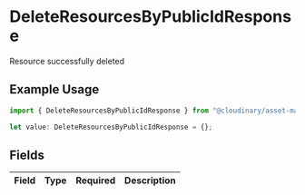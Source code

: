 # DeleteResourcesByPublicIdResponse

Resource successfully deleted

## Example Usage

```typescript
import { DeleteResourcesByPublicIdResponse } from "@cloudinary/asset-management/models/operations";

let value: DeleteResourcesByPublicIdResponse = {};
```

## Fields

| Field       | Type        | Required    | Description |
| ----------- | ----------- | ----------- | ----------- |